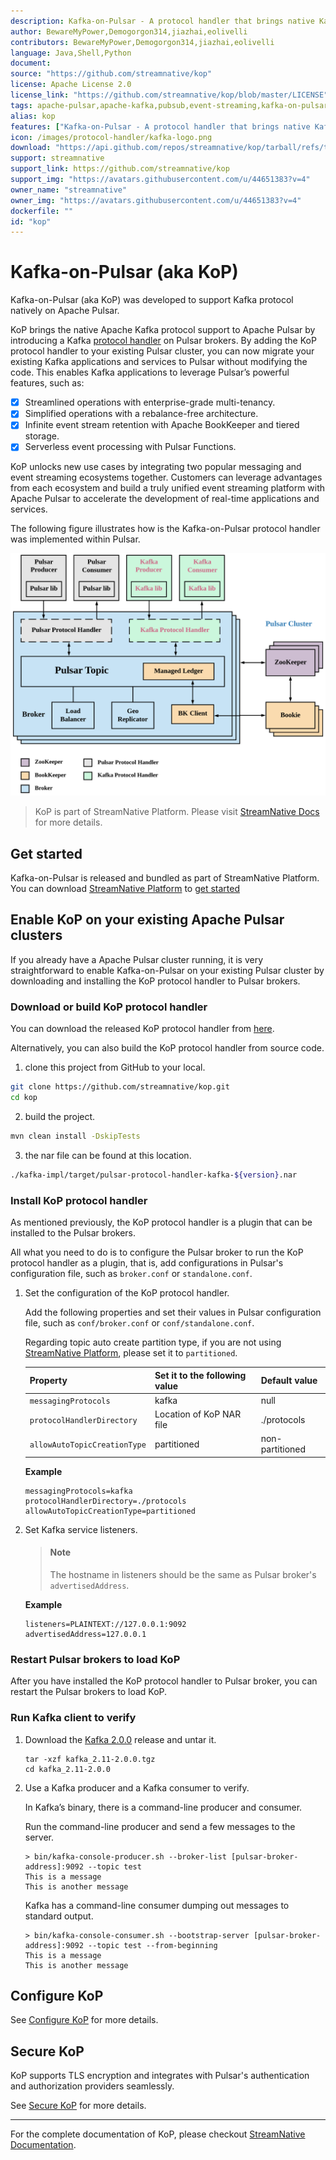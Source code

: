 ```yaml
---
description: Kafka-on-Pulsar - A protocol handler that brings native Kafka protocol to Apache Pulsar
author: BewareMyPower,Demogorgon314,jiazhai,eolivelli
contributors: BewareMyPower,Demogorgon314,jiazhai,eolivelli
language: Java,Shell,Python
document:
source: "https://github.com/streamnative/kop"
license: Apache License 2.0
license_link: "https://github.com/streamnative/kop/blob/master/LICENSE"
tags: apache-pulsar,apache-kafka,pubsub,event-streaming,kafka-on-pulsar,kop,pub-sub,dotnet,pulsar,kafka
alias: kop
features: ["Kafka-on-Pulsar - A protocol handler that brings native Kafka protocol to Apache Pulsar"]
icon: /images/protocol-handler/kafka-logo.png
download: "https://api.github.com/repos/streamnative/kop/tarball/refs/tags/v0.3.0"
support: streamnative
support_link: https://github.com/streamnative/kop
support_img: "https://avatars.githubusercontent.com/u/44651383?v=4"
owner_name: "streamnative"
owner_img: "https://avatars.githubusercontent.com/u/44651383?v=4"
dockerfile: ""
id: "kop"
---
```


# Kafka-on-Pulsar (aka KoP)

Kafka-on-Pulsar (aka KoP) was developed to support Kafka protocol natively on Apache Pulsar.

KoP brings the native Apache Kafka protocol support to Apache Pulsar by introducing a Kafka [protocol handler](https://github.com/apache/pulsar/blob/master/pulsar-broker/src/main/java/org/apache/pulsar/broker/protocol/ProtocolHandler.java) on
Pulsar brokers. By adding the KoP protocol handler to your existing Pulsar cluster, you can now migrate your existing
Kafka applications and services to Pulsar without modifying the code. This enables Kafka applications to leverage Pulsar’s
powerful features, such as:

- [x] Streamlined operations with enterprise-grade multi-tenancy. 
- [x] Simplified operations with a rebalance-free architecture.
- [x] Infinite event stream retention with Apache BookKeeper and tiered storage.
- [x] Serverless event processing with Pulsar Functions.

KoP unlocks new use cases by integrating two popular messaging and event streaming ecosystems together.
Customers can leverage advantages from each ecosystem and build a truly unified event streaming platform with
Apache Pulsar to accelerate the development of real-time applications and services. 

The following figure illustrates how is the Kafka-on-Pulsar protocol handler was implemented within Pulsar.

![](https://raw.githubusercontent.com/streamnative/kop/v0.3.0/docs/kop-architecture.png)

> KoP is part of StreamNative Platform. Please visit [StreamNative Docs](https://streamnative.io/docs) for more details.

## Get started

Kafka-on-Pulsar is released and bundled as part of StreamNative Platform. You can download [StreamNative Platform](https://streamnative.io/download/platform) to [get started](https://streamnative.io/docs/v1.0.0/get-started/local/)

## Enable KoP on your existing Apache Pulsar clusters

If you already have a Apache Pulsar cluster running, it is very straightforward to enable Kafka-on-Pulsar on your existing Pulsar
cluster by downloading and installing the KoP protocol handler to Pulsar brokers.

### Download or build KoP protocol handler

You can download the released KoP protocol handler from [here](https://github.com/streamnative/kop/releases).

Alternatively, you can also build the KoP protocol handler from source code.

1. clone this project from GitHub to your local.

```bash
git clone https://github.com/streamnative/kop.git
cd kop
```

2. build the project.
```bash
mvn clean install -DskipTests
```

3. the nar file can be found at this location.
```bash
./kafka-impl/target/pulsar-protocol-handler-kafka-${version}.nar
```

### Install KoP protocol handler

As mentioned previously, the KoP protocol handler is a plugin that can be installed to the Pulsar brokers.

All what you need to do is to configure the Pulsar broker to run the KoP protocol handler as a plugin, that is,
add configurations in Pulsar's configuration file, such as `broker.conf` or `standalone.conf`.

1. Set the configuration of the KoP protocol handler.

    Add the following properties and set their values in Pulsar configuration file, such as `conf/broker.conf` or `conf/standalone.conf`.
    
    Regarding topic auto create partition type, if you are not using [StreamNative Platform](https://streamnative.io/docs/v1.0.0/), please set it to `partitioned`.

    Property | Set it to the following value | Default value
    |---|---|---
    `messagingProtocols` | kafka | null
    `protocolHandlerDirectory`| Location of KoP NAR file | ./protocols
    `allowAutoTopicCreationType`| partitioned | non-partitioned
    
    **Example**

    ```
    messagingProtocols=kafka
    protocolHandlerDirectory=./protocols
    allowAutoTopicCreationType=partitioned
    ```

2. Set Kafka service listeners.

    > #### Note
    > The hostname in listeners should be the same as Pulsar broker's `advertisedAddress`.

    **Example**

    ```
    listeners=PLAINTEXT://127.0.0.1:9092
    advertisedAddress=127.0.0.1
    ```

### Restart Pulsar brokers to load KoP

After you have installed the KoP protocol handler to Pulsar broker, you can restart the Pulsar brokers to load KoP.

### Run Kafka client to verify

1. Download the [Kafka 2.0.0](https://www.apache.org/dyn/closer.cgi?path=/kafka/2.0.0/kafka_2.11-2.0.0.tgz) release and untar it.

    ```
    tar -xzf kafka_2.11-2.0.0.tgz
    cd kafka_2.11-2.0.0
    ```

2. Use a Kafka producer and a Kafka consumer to verify.

    In Kafka’s binary, there is a command-line producer and consumer.

    Run the command-line producer and send a few messages to the server.

    ```
    > bin/kafka-console-producer.sh --broker-list [pulsar-broker-address]:9092 --topic test
    This is a message
    This is another message
    ```

    Kafka has a command-line consumer dumping out messages to standard output.

    ```
    > bin/kafka-console-consumer.sh --bootstrap-server [pulsar-broker-address]:9092 --topic test --from-beginning
    This is a message
    This is another message
    ```

## Configure KoP

See [Configure KoP](https://streamnative.io/docs/v1.0.0/configure/pulsar-core/kop/) for more details.

## Secure KoP

KoP supports TLS encryption and integrates with Pulsar's authentication and authorization providers seamlessly.

See [Secure KoP](https://streamnative.io/docs/v1.0.0/secure/pulsar-core/kop/) for more details.

---

For the complete documentation of KoP, please checkout [StreamNative Documentation](https://streamnative.io/docs/kop).


